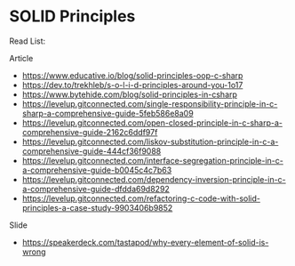 # SOLID Principles

Read List:

Article 
- https://www.educative.io/blog/solid-principles-oop-c-sharp
- https://dev.to/trekhleb/s-o-l-i-d-principles-around-you-1o17
- https://www.bytehide.com/blog/solid-principles-in-csharp
- https://levelup.gitconnected.com/single-responsibility-principle-in-c-sharp-a-comprehensive-guide-5feb586e8a09
- https://levelup.gitconnected.com/open-closed-principle-in-c-sharp-a-comprehensive-guide-2162c6ddf97f
- https://levelup.gitconnected.com/liskov-substitution-principle-in-c-a-comprehensive-guide-444cf36f9088
- https://levelup.gitconnected.com/interface-segregation-principle-in-c-a-comprehensive-guide-b0045c4c7b63
- https://levelup.gitconnected.com/dependency-inversion-principle-in-c-a-comprehensive-guide-dfdda69d8292
- https://levelup.gitconnected.com/refactoring-c-code-with-solid-principles-a-case-study-9903406b9852

Slide
- https://speakerdeck.com/tastapod/why-every-element-of-solid-is-wrong